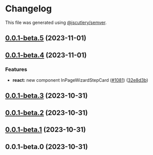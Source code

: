 # Changelog

This file was generated using [@jscutlery/semver](https://github.com/jscutlery/semver).

## [0.0.1-beta.5](https://github.com/sebgroup/green/compare/@sebgroup/green-tokens@0.0.1-beta.4...@sebgroup/green-tokens@0.0.1-beta.5) (2023-11-01)



## [0.0.1-beta.4](https://github.com/sebgroup/green/compare/@sebgroup/green-tokens@0.0.1-beta.3...@sebgroup/green-tokens@0.0.1-beta.4) (2023-11-01)


### Features

* **react:** new component InPageWizardStepCard ([#1081](https://github.com/sebgroup/green/issues/1081)) ([32e8d3b](https://github.com/sebgroup/green/commit/32e8d3b45992a5cc851e23b42930ae6710556a7b))



## [0.0.1-beta.3](https://github.com/sebgroup/green/compare/@sebgroup/green-tokens@0.0.1-beta.2...@sebgroup/green-tokens@0.0.1-beta.3) (2023-10-31)



## [0.0.1-beta.2](https://github.com/sebgroup/green/compare/@sebgroup/green-tokens@0.0.1-beta.1...@sebgroup/green-tokens@0.0.1-beta.2) (2023-10-31)



## [0.0.1-beta.1](https://github.com/sebgroup/green/compare/@sebgroup/green-tokens@0.0.1-beta.0...@sebgroup/green-tokens@0.0.1-beta.1) (2023-10-31)



## 0.0.1-beta.0 (2023-10-31)
